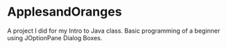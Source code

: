 # ApplesandOranges
A project I did for my Intro to Java class. Basic programming of a beginner using JOptionPane Dialog Boxes.
